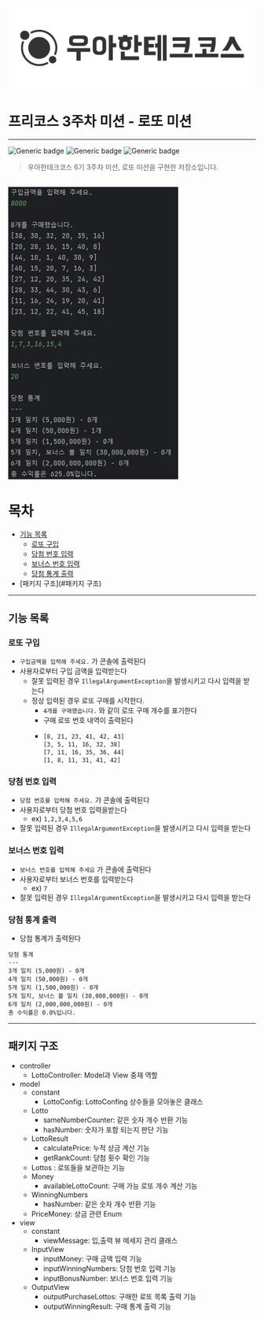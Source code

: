 <p align="center">
    <img src="./logo.png" alt="우아한테크코스" width="800px">
</p>

# 프리코스 3주차 미션 - 로또 미션

---

![Generic badge](https://img.shields.io/badge/precourse-week3-green.svg)
![Generic badge](https://img.shields.io/badge/test-2_passed-blue.svg)
![Generic badge](https://img.shields.io/badge/version-1.0.1-brightgreen.svg)

> 우아한테크코스 6기 3주차 미션, 로또 미션을 구현한 저장소입니다.

<br>
<img src="./operation.png">

# 목차

- [기능 목록](#기능-목록)
    - [로또 구입](#로또-구입)
    - [당첨 번호 입력](#로또-당첨-번호)
    - [보너스 번호 입력](#로또-보너스-번호)
    - [당첨 통계 출력](#로또-당첨-통계-출력)
- [패키지 구조](#패키지 구조)

---

## 기능 목록

### 로또 구입

- `구입금액을 입력해 주세요.` 가 콘솔에 출력된다
- 사용자로부터 구입 금액을 입력받는다
  - 잘못 입력된 경우 `IllegalArgumentException`을 발생시키고 다시 입력을 받는다
  - 정상 입력된 경우 로또 구매를 시작한다.
    - `4개를 구매했습니다.` 와 같이 로또 구매 개수를 표기한다
    - 구매 로또 번호 내역이 출력된다
    - ```
      [8, 21, 23, 41, 42, 43]
      [3, 5, 11, 16, 32, 38]
      [7, 11, 16, 35, 36, 44]
      [1, 8, 11, 31, 41, 42]
        ```

### 당첨 번호 입력
- `당첨 번호를 입력해 주세요.` 가 콘솔에 출력된다
- 사용자로부터 당첨 번호 입력을받는다
  - ex) `1,2,3,4,5,6`
- 잘못 입력된 경우 `IllegalArgumentException`을 발생시키고 다시 입력을 받는다

### 보너스 번호 입력
- `보너스 번호를 입력해 주세요` 가 콘솔에 출력된다
- 사용자로부터 보너스 번호를 입력받는다
  - ex) `7`
- 잘못 입력된 경우 `IllegalArgumentException`을 발생시키고 다시 입력을 받는다

### 당첨 통계 출력
- 당첨 통계가 출력된다
```
당첨 통계
---
3개 일치 (5,000원) - 0개
4개 일치 (50,000원) - 0개
5개 일치 (1,500,000원) - 0개
5개 일치, 보너스 볼 일치 (30,000,000원) - 0개
6개 일치 (2,000,000,000원) - 0개
총 수익률은 0.0%입니다.
```

---

## 패키지 구조

- controller
  - LottoController: Model과 View 중재 역할
- model
  - constant
    - LottoConfig: LottoConfing 상수들을 모아놓은 클래스
  - Lotto
    - sameNumberCounter: 같은 숫자 개수 반환 기능
    - hasNumber: 숫자가 포함 되는지 판단 기능
  - LottoResult
    - calculatePrice: 누적 상금 계산 기능
    - getRankCount: 당첨 횟수 확인 기능
  - Lottos : 로또들을 보관하는 기능
  - Money
    - availableLottoCount: 구매 가능 로또 개수 계산 기능
  - WinningNumbers
    - hasNumber: 같은 숫자 개수 반환 기능
  - PriceMoney: 상금 관련 Enum
- view
  - constant
    - viewMessage: 입,출력 뷰 메세지 관리 클래스
  - InputView
    - inputMoney: 구매 금액 입력 기능
    - inputWinningNumbers: 당첨 번호 입력 기능
    - inputBonusNumber: 보너스 번호 입력 기능
  - OutputView
    - outputPurchaseLottos: 구매한 로또 목록 출력 기능
    - outputWinningResult: 구매 통계 출력 기능